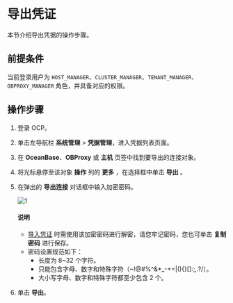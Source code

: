 # 导出凭证

本节介绍导出凭据的操作步骤。

## 前提条件

当前登录用户为 `HOST_MANAGER`、`CLUSTER_MANAGER`、`TENANT_MANAGER`、`OBPROXY_MANAGER` 角色，并具备对应的权限。

## 操作步骤

1. 登录 OCP。

2. 单击左导航栏 **系统管理** \> **凭据管理**，进入凭据列表页面。

3. 在 **OceanBase**、**OBProxy** 或 **主机** 页签中找到要导出的连接对象。

4. 将光标悬停至该对象 **操作** 列的 **更多** ，在选择框中单击 **导出** 。

5. 在弹出的 **导出连接** 对话框中输入加密密码。

    ![1](https://obbusiness-private.oss-cn-shanghai.aliyuncs.com/doc/img/ocp/422/%E5%AF%BC%E5%87%BA%E5%87%AD%E6%8D%AE.png)

   <main id="notice" type='explain'>
    <h4>说明</h4>
    <ul>
    <li><a href="300.import-connection.md">导入凭证</a> 时需使用该加密密码进行解密，请您牢记密码，您也可单击 <strong>复制密码</strong> 进行保存。</li>
    <li>密码设置规范如下：
    <ul>
    <li>长度为 8~32 个字符。</li>
    <li>只能包含字母、数字和特殊字符（~!@#%^&amp;*_-+=|(){}[]:;,.?/）。</li>
    <li>大小写字母、数字和特殊字符都至少包含 2 个。</li>
    </ul>
    </li>
    </ul>
   </main>

6. 单击 **导出**。
